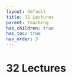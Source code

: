 ```yaml
---
layout: default
title: 32 Lectures
parent: Teaching
has_children: true
has_toc: true
nav_order: 3
---
```


# 32 Lectures
